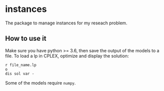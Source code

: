 # instances
The package to manage instances for my reseach problem.

## How to use it

Make sure you have python >= 3.6, then save the output of the models to a file. To load a lp in CPLEX, optimize and display the solution:

```
r file_name.lp
o
dis sol var -
```

Some of the models require `numpy`.

